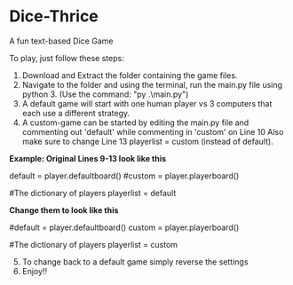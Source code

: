 # Dice-Thrice
A fun text-based Dice Game

To play, just follow these steps:

1.  Download and Extract the folder containing the game files.
2.  Navigate to the folder and using the terminal, run the main.py file using python 3.
    (Use the command: "py .\main.py")
3.  A default game will start with one human player vs 3 computers that each use a different strategy.
4.  A custom-game can be started by editing the main.py file and commenting out 'default' while commenting in 'custom' on Line 10
    Also make sure to change Line 13 playerlist = custom (instead of default).

****Example: Original Lines 9-13 look like this****

default = player.defaultboard()
#custom = player.playerboard()

#The dictionary of players
playerlist = default

****Change them to look like this****

#default = player.defaultboard()
custom = player.playerboard()

#The dictionary of players
playerlist = custom

  5. To change back to a default game simply reverse the settings
  6. Enjoy!!
